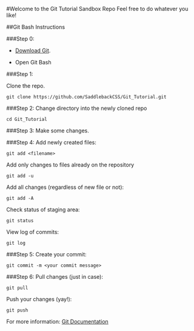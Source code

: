 #Welcome to the Git Tutorial Sandbox Repo
Feel free to do whatever you like!

##Git Bash Instructions

###Step 0:
- [Download Git](https://git-scm.com/).

- Open Git Bash

###Step 1:

Clone the repo.
```
git clone https://github.com/SaddlebackCSS/Git_Tutorial.git
```

###Step 2:
Change directory into the newly cloned repo
```
cd Git_Tutorial
```

###Step 3:
Make some changes.

###Step 4:
Add newly created files:
```
git add <filename>
```

Add only changes to files already on the repository
```
git add -u
```

Add all changes (regardless of new file or not):
```
git add -A
```

Check status of staging area:
```
git status
```

View log of commits:
```
git log
```

###Step 5:
Create your commit:
```
git commit -m <your commit message>
```

###Step 6:
Pull changes (just in case):
```
git pull
```

Push your changes (yay!):
```
git push
```


For more information:
[Git Documentation](https://git-scm.com/documentation)